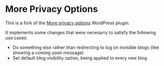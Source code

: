 More Privacy Options
====================

This is a fork of the [More privacy options](https://wordpress.org/plugins/more-privacy-options/) 
WordPress plugin.

It implements some changes that were necesarry to satisfy the following use cases:
 - Do something else rather than redirecting to log on invisible blogs (like showing a coming soon message)
 - Set default blog visibility option, being applied to every new blog
